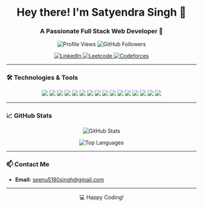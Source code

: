 <h1 align="center">Hey there! I'm Satyendra Singh 👋</h1>
<h3 align="center">A Passionate Full Stack Web Developer 🚀</h3>

<p align="center">
  <img src="https://komarev.com/ghpvc/?username=satyendra9580&label=Profile%20views&color=brightgreen&style=flat-square" alt="Profile Views" />
  <img src="https://img.shields.io/github/followers/satyendra9580?label=Followers&style=social" alt="GitHub Followers" />
</p>

<p align="center">
  <a href="https://www.linkedin.com/in/satyendra-singh-8b265a255/" target="_blank">
    <img src="https://img.shields.io/badge/LinkedIn-0077B5?style=for-the-badge&logo=linkedin&logoColor=white" alt="LinkedIn" />
  </a>
  <a href="https://leetcode.com/u/satyendra5180/" target="_blank">
    <img src="https://img.shields.io/badge/LeetCode-FFA116?style=for-the-badge&logo=leetcode&logoColor=white" alt="Leetcode" />
  </a>
  <a href="https://codeforces.com/profile/Satyendra_9580" target="_blank">
    <img src="https://img.shields.io/badge/Codeforces-1F8ACB?style=for-the-badge&logo=codeforces&logoColor=white" alt="Codeforces" />
  </a>
</p>

---

### 🛠️ Technologies & Tools
<p align="center">
  <img src="https://img.shields.io/badge/Code-ReactJS-informational?style=flat-square&logo=react&logoColor=white&color=61DAFB" />
  <img src="https://img.shields.io/badge/Code-JavaScript-informational?style=flat-square&logo=javascript&logoColor=white&color=F7DF1E" />
  <img src="https://img.shields.io/badge/Code-Python-informational?style=flat-square&logo=python&logoColor=white&color=3776AB" />
  <img src="https://img.shields.io/badge/Code-C++-informational?style=flat-square&logo=cplusplus&logoColor=white&color=00599C" />
  <img src="https://img.shields.io/badge/Code-HTML5-informational?style=flat-square&logo=html5&logoColor=white&color=E34F26" />
  <img src="https://img.shields.io/badge/Code-CSS3-informational?style=flat-square&logo=css3&logoColor=white&color=1572B6" />
  <img src="https://img.shields.io/badge/Code-Node.js-informational?style=flat-square&logo=node.js&logoColor=white&color=339933" />
  <img src="https://img.shields.io/badge/Code-Express.js-informational?style=flat-square&logo=express&logoColor=white&color=000000" />
  <img src="https://img.shields.io/badge/Code-MongoDB-informational?style=flat-square&logo=mongodb&logoColor=white&color=47A248" />
  <img src="https://img.shields.io/badge/Code-Mongoose-informational?style=flat-square&logo=mongoose&logoColor=white&color=800000" />
  <img src="https://img.shields.io/badge/Tools-Postman-informational?style=flat-square&logo=postman&logoColor=white&color=FF6C37" />
  <img src="https://img.shields.io/badge/Tools-VS_Code-informational?style=flat-square&logo=visual-studio-code&logoColor=white&color=007ACC" />
  <img src="https://img.shields.io/badge/Code-MySQL-informational?style=flat-square&logo=mysql&logoColor=white&color=4479A1" />
  <img src="https://img.shields.io/badge/Tools-Git-informational?style=flat-square&logo=git&logoColor=white&color=F05032" />
  <img src="https://img.shields.io/badge/Tools-Docker-informational?style=flat-square&logo=docker&logoColor=white&color=2496ED" />
  <img src="https://img.shields.io/badge/Tools-Figma-informational?style=flat-square&logo=figma&logoColor=white&color=F24E1E" />
</p>

---

### 📈 GitHub Stats
<p align="center">
  <img src="https://github-readme-stats.vercel.app/api?username=satyendra9580&show_icons=true&theme=radical" alt="GitHub Stats" />
</p>
<p align="center">
  <img src="https://github-readme-stats.vercel.app/api/top-langs/?username=satyendra9580&layout=compact&theme=radical" alt="Top Languages" />
</p>

---

### 📫 Contact Me
- **Email:** seenu5180singh@gmail.com

---

<p align="center">
  💻 Happy Coding!
</p>
